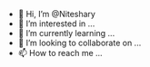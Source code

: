 - 👋 Hi, I’m @Niteshary
- 👀 I’m interested in ...
- 🌱 I’m currently learning ...
- 💞️ I’m looking to collaborate on ...
- 📫 How to reach me ...
<!---
Niteshary/Niteshary is a ✨ special ✨ repository because its `README.md` (this file) appears on your GitHub profile.
You can click the Preview link to take a look at your changes.
--->
